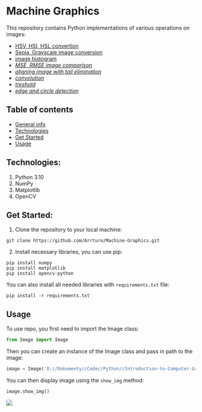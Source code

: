 # Machine Graphics
This repository contains Python implementations of various operations on images:
- [HSV, HSI, HSL convertion](https://github.com/Arrturo/Machine-Graphics/blob/main/lab2/main.ipynb)
- [Sepia, Grayscale image conversion](https://github.com/Arrturo/Machine-Graphics/blob/main/lab3/main.ipynb)
- [image histogram](https://github.com/Arrturo/Machine-Graphics/blob/main/lab4/main.ipynb)
- [*MSE, RMSE image comparison*](https://github.com/Arrturo/Machine-Graphics/blob/main/lab4/main.ipynb)
- [*aligning image with tail elimination*](https://github.com/Arrturo/Machine-Graphics/blob/main/lab5/main.ipynb)
- [*convolution*](https://github.com/Arrturo/Machine-Graphics/blob/main/lab6/main.ipynb)
- [*treshold*](https://github.com/Arrturo/Machine-Graphics/blob/main/lab7/main.ipynb)
- [*edge and circle detection*](https://github.com/Arrturo/Machine-Graphics/blob/main/lab8/lab8.ipynb)

## Table of contents
* [General info](#machine-graphics)
* [Technologies](#technologies)
* [Get Started](#get-started)
* [Usage](#usage)

## Technologies:
1. Python 3.10
2. NumPy
3. Matplotlib
4. OpenCV

## Get Started:
1. Clone the repository to your local machine:
```
git clone https://github.com/Arrturo/Machine-Graphics.git
```
2. Install necessary libraries, you can use pip:
```
pip install numpy
pip install matplotlib
pip install opencv-python
```
You can also install all needed libraries with ```requirements.txt``` file:
```
pip install -r requirements.txt
```

## Usage
To use repo, you first need to import the Image class:
```python
from Image import Image
```
Then you can create an instance of the Image class and pass in path to the image:
```python
image = Image('D://Dokumenty//Code//Python//Introduction-to-Computer-Graphics//data//lena.jpg')
```
You can then display image using the ```show_img``` method:
```python
image.show_img()
```
![](https://github.com/Arrturo/Machine-Graphics/blob/main/data/output.png)
